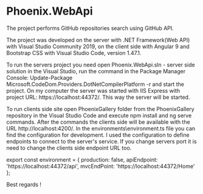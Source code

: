 # Phoenix.WebApi
The project performs GitHub repositories search using GitHub API.


The project was developed on the server with .NET Framework(Web API) with Visual Studio Community 2019, on the client side with Angular 9 and Bootstrap CSS with Visual Studio Code, version 1.47.1.

   To run the servers project you need open Phoenix.WebApi.sln - server side solution in the Visual Studio,
run the command in the Package Manager Console:
Update-Package Microsoft.CodeDom.Providers.DotNetCompilerPlatform -r
and start the project. 
On my computer the server was started with IIS Express with project URL: https://localhost:44372/. This way the server will be started.

To run clients side site open PhoenixGallery folder from the PhoenixGallery repository in the Visual Studio Code and execute npm install and ng serve commands. 
After the commands the clients side will be available with the URL http://localhost:4200/. In the environments\environment.ts file you can find the configuration for development. I used the configuration to define endpoints to connect to the server's service. If you change servers port it is need to change the clients side endpoint URL too.

export const environment = { 
      production: false, apiEndpoint: 'https://localhost:44372/api', 
      mvcEndPoint: 'https://localhost:44372/Home' 
};


Best regards !

